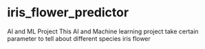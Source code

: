 # iris_flower_predictor
AI and ML Project
This AI and Machine learning project take certain parameter to tell about different species iris flower 


